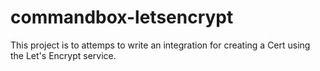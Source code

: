# commandbox-letsencrypt

This project is to attemps to write an integration for creating a Cert using the Let's Encrypt service.
